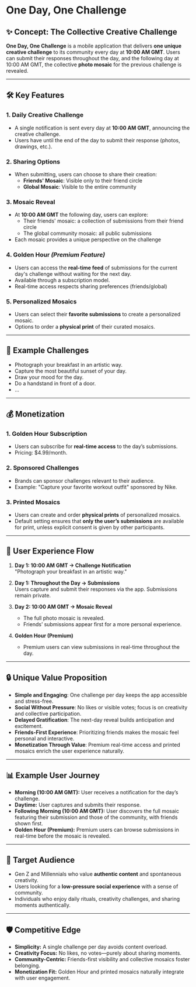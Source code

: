 # **One Day, One Challenge**

## **✨ Concept: The Collective Creative Challenge**

**One Day, One Challenge** is a mobile application that delivers **one unique creative challenge** to its community every day at **10:00 AM GMT**. Users can submit their responses throughout the day, and the following day at 10:00 AM GMT, the collective **photo mosaic** for the previous challenge is revealed.

---

## **🛠️ Key Features**

### **1. Daily Creative Challenge**
- A single notification is sent every day at **10:00 AM GMT**, announcing the creative challenge.
- Users have until the end of the day to submit their response (photos, drawings, etc.).

### **2. Sharing Options**
- When submitting, users can choose to share their creation:
  - **Friends' Mosaic**: Visible only to their friend circle
  - **Global Mosaic**: Visible to the entire community

### **3. Mosaic Reveal**
- At **10:00 AM GMT** the following day, users can explore:
  - Their friends' mosaic: a collection of submissions from their friend circle
  - The global community mosaic: all public submissions
- Each mosaic provides a unique perspective on the challenge

### **4. Golden Hour** *(Premium Feature)*
- Users can access the **real-time feed** of submissions for the current day's challenge without waiting for the next day.
- Available through a subscription model.
- Real-time access respects sharing preferences (friends/global)

### **5. Personalized Mosaics**
- Users can select their **favorite submissions** to create a personalized mosaic.
- Options to order a **physical print** of their curated mosaics.

---

## **🌟 Example Challenges**

- Photograph your breakfast in an artistic way.
- Capture the most beautiful sunset of your day.
- Draw your mood for the day.
- Do a handstand in front of a door.
- ...

---

## **💰 Monetization**

### **1. Golden Hour Subscription**
- Users can subscribe for **real-time access** to the day’s submissions.
- Pricing: $4.99/month.

### **2. Sponsored Challenges**
- Brands can sponsor challenges relevant to their audience.
- Example: "Capture your favorite workout outfit" sponsored by Nike.

### **3. Printed Mosaics**
- Users can create and order **physical prints** of personalized mosaics.
- Default setting ensures that **only the user’s submissions** are available for print, unless explicit consent is given by other participants.

---

## **🌈 User Experience Flow**

1. **Day 1: 10:00 AM GMT → Challenge Notification**  
   "Photograph your breakfast in an artistic way."

2. **Day 1: Throughout the Day → Submissions**  
   Users capture and submit their responses via the app. Submissions remain private.

3. **Day 2: 10:00 AM GMT → Mosaic Reveal**  
   - The full photo mosaic is revealed.
   - Friends’ submissions appear first for a more personal experience.

4. **Golden Hour (Premium)**  
   - Premium users can view submissions in real-time throughout the day.

---

## **🔒 Unique Value Proposition**

- **Simple and Engaging**: One challenge per day keeps the app accessible and stress-free.
- **Social Without Pressure**: No likes or visible votes; focus is on creativity and collective participation.
- **Delayed Gratification**: The next-day reveal builds anticipation and excitement.
- **Friends-First Experience**: Prioritizing friends makes the mosaic feel personal and interactive.
- **Monetization Through Value**: Premium real-time access and printed mosaics enrich the user experience naturally.

---

## **📊 Example User Journey**

- **Morning (10:00 AM GMT):** User receives a notification for the day’s challenge.
- **Daytime:** User captures and submits their response.
- **Following Morning (10:00 AM GMT):** User discovers the full mosaic featuring their submission and those of the community, with friends shown first.
- **Golden Hour (Premium):** Premium users can browse submissions in real-time before the mosaic is revealed.

---

## **👯 Target Audience**

- Gen Z and Millennials who value **authentic content** and spontaneous creativity.
- Users looking for a **low-pressure social experience** with a sense of community.
- Individuals who enjoy daily rituals, creativity challenges, and sharing moments authentically.

---

## **🛡️ Competitive Edge**

- **Simplicity:** A single challenge per day avoids content overload.
- **Creativity Focus:** No likes, no votes—purely about sharing moments.
- **Community-Centric:** Friends-first visibility and collective mosaics foster belonging.
- **Monetization Fit:** Golden Hour and printed mosaics naturally integrate with user engagement.
